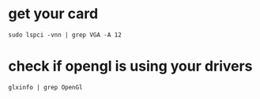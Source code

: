 # get your card

```
sudo lspci -vnn | grep VGA -A 12
```

# check if opengl is using your drivers

```
glxinfo | grep OpenGl
```
